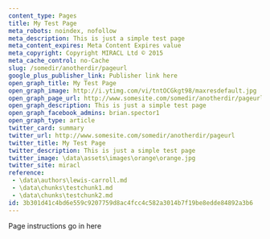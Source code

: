 ```yaml
---
content_type: Pages
title: My Test Page
meta_robots: noindex, nofollow
meta_description: This is just a simple test page
meta_content_expires: Meta Content Expires value
meta_copyright: Copyright MIRACL Ltd © 2015
meta_cache_control: no-Cache
slug: /somedir/anotherdir/pageurl
google_plus_publisher_link: Publisher link here
open_graph_title: My Test Page
open_graph_image: http://i.ytimg.com/vi/tntOCGkgt98/maxresdefault.jpg
open_graph_page_url: http://www.somesite.com/somedir/anotherdir/pageurl
open_graph_description: This is just a simple test page
open_graph_facebook_admins: brian.spector1
open_graph_type: article
twitter_card: summary
twitter_url: http://www.somesite.com/somedir/anotherdir/pageurl
twitter_title: My Test Page
twitter_description: This is just a simple test page
twitter_image: \data\assets\images\orange\orange.jpg
twitter_site: miracl
reference:
 - \data\authors\lewis-carroll.md
 - \data\chunks\testchunk1.md
 - \data\chunks\testchunk2.md
id: 3b301d41c4bd6e559c9207759d8ac4fcc4c582a3014b7f19be8edde84892a3b6
---
```


Page instructions go in here